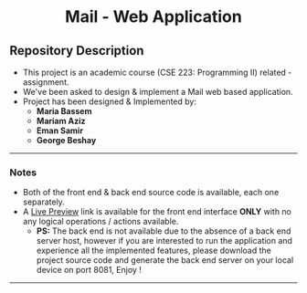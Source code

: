 
# <p align = 'center'> Mail - Web Application </p>

## Repository Description
- This project is an academic course (CSE 223: Programming II) related - assignment.
- We've been asked to design & implement a Mail web based application.
- Project has been designed & Implemented by:
	- **Maria Bassem**
	- **Mariam Aziz**
	- **Eman Samir**
	- **George Beshay**
***
### Notes
- Both of the front end & back end source code is available, each one separately.
- A [Live Preview]() link is available for the front end interface **ONLY** with no any logical operations / actions available.
	- **PS:** The back end is not available due to the absence of a back end server host, however if you are interested to run the application and experience all the implemented features, please download the project source code and generate the back end server on your local device on port 8081, Enjoy !
***

